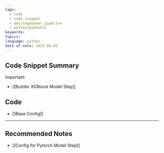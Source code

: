 ```yaml
---
tags:
  - code
  - code_snippet
  - aws/sagemaker_pipeline
  - python/pydantic
keywords: 
topics: 
language: python
date of note: 2025-06-03
---
```


## Code Snippet Summary

>[!important]



- [[Builder XGBoost Model Step]]
## Code


- [[Base Config]]



-----------
##  Recommended Notes


- [[Config for Pytorch Model Step]]